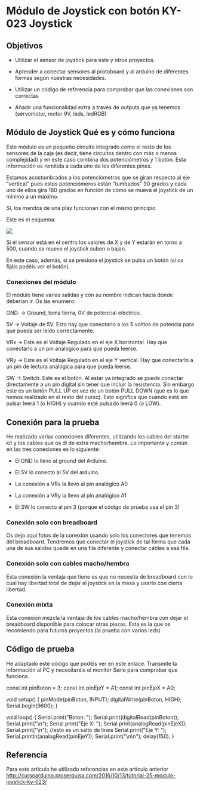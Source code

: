 # Módulo de Joystick con botón KY-023 Joystick

## Objetivos 

* Utilizar el sensor de joystick para este y otros proyectos. 

* Aprender a conectar sensores al protoboard y al arduino de diferentes formas según nuestras necesidades.

* Utilizar un código de referencia para comprobar que las conexiones son correctas 

* Añadir una funcionalidad extra a través de outputs que ya tenemos (servomotor, motor 9V, leds, ledRGB)

## Módulo de Joystick Qué es y cómo funciona

Este módulo es un pequeño circuito integrado como el resto de los sensores de la caja (es decir, tiene circuitos dentro con más o menos complejidad) y en este caso combina dos potenciómetros y 1 botón. Esta información es remitida a cada uno de los diferentes pines. 

Estamos acostumbrados a los potenciómetros que se giran respecto al eje "vertical" pues estos potenciómeros están "tumbados" 90 grados y cada uno de ellos gira 180 grados en función de cómo se mueva el joystick de un mínimo a un máximo. 

Sí, los mandos de una play funcionan con el mismo principio. 

Este es el esquema:

![](http://cursoarduino.proserquisa.com/wp-content/uploads/2016/10/25-03.jpg)

Si el sensor está en el centro los valores de X y de Y estarán en torno a 500, cuando se mueve el joystick suben o bajan. 

En este caso, además, si se presiona el joystick se pulsa un botón (si os fijáis podéis ver el botón). 

### Conexiones del módulo

El módulo tiene varias salidas y con su nombre indican hacia donde deberían ir. Os las enumero:

GND. -> Ground, toma tierra, 0V de potencial eléctrico. 

5V -> Voltaje de 5V. Esto hay que conectarlo a los 5 voltios de potencia para que pueda ser leído correctamente. 

VRx -> Este es el Voltaje Regulado en el eje X horizontal. Hay que conectarlo a un pin analógico para que pueda leerse.  

VRy -> Este es el Voltaje Regulado en el eje Y vertical. Hay que conectarlo a un pin de lectura analógica para que pueda leerse. 

SW -> Switch. Este es el botón. Al estar ya integrado se puede conectar directamente a un pin digital sin tener que incluir la resistencia. Sin embargo este es un botón PULL UP en vez de un botón PULL DOWN (que es lo que hemos realizado en el resto del curso). Esto significa que cuando está sin pulsar leerá 1 (o HIGH) y cuando esté pulsado leerá 0 (o LOW). 

## Conexión para la prueba

He realizado varias conexiones diferentes, utilizando los cables del starter kit y los cables que os dí de extra macho/hembra. Lo importante y común en las tres conexiones es lo siguiente:

* El GND lo llevo al ground del Arduino.

* El 5V lo conecto al 5V del arduino. 

* La conexión a VRx la llevo al pin analógico A0

* La conexión a VRy la llevo al pin analógico A1

* El SW lo conecto al pin 3 (porque el código de prueba usa el pin 3)

### Conexión solo con breadboard 

Os dejo aquí fotos de la conexión usando solo los conectores que tenemos del breadboard. Tendremos que conectar el joystick de tal forma que cada una de sus salidas quede en una fila diferente y conectar cables a esa fila. 

### Conexión solo con cables macho/hembra

Esta conexión la ventaja que tiene es que no necesita de breadboard con lo cual hay libertad total de dejar el joystick en la mesa y usarlo con cierta libertad. 

### Conexión mixta

Esta conexión mezcla la ventaja de los cables macho/hembra con dejar el breadboard disponible para colocar otras piezas. Esta es la que os recomiendo para futuros proyectos (la prueba con varios leds)

## Código de prueba 

He adaptado este código que podéis ver en este enlace. Transmite la información al PC y necesitaréis el monitor Serie para comprobar que funciona. 

const int pinBoton = 3; 
const int pinEjeY = A1; 
const int pinEjeX = A0; 
 
void setup() {
  pinMode(pinBoton, INPUT);
  digitalWrite(pinBoton, HIGH);
  Serial.begin(9600);
}
 
void loop() {
  Serial.print("Boton:  ");
  Serial.print(digitalRead(pinBoton));
  Serial.print("\n");
  Serial.print("Eje X: ");
  Serial.print(analogRead(pinEjeX));
  Serial.print("\n"); //esto es un salto de linea
  Serial.print("Eje Y: ");
  Serial.println(analogRead(pinEjeY));
  Serial.print("\n\n");
  delay(150);
}

## Referencia 

Para este articulo he utilizado referencias en este artículo anterior http://cursoarduino.proserquisa.com/2016/10/13/tutorial-25-modulo-joystick-ky-023/
